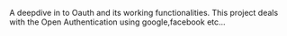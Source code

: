 A deepdive in to Oauth and its working functionalities. 
This project deals with the Open Authentication using google,facebook etc...